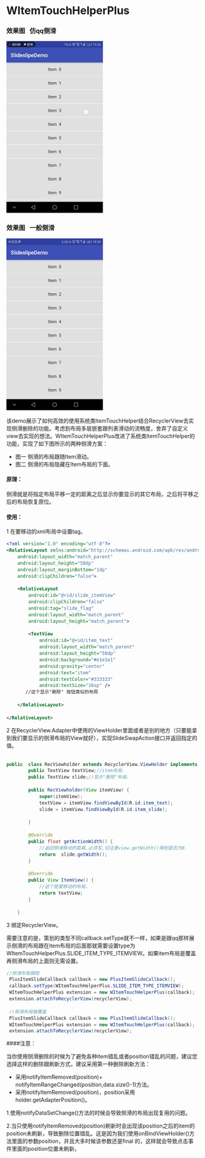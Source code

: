 # WItemTouchHelperPlus

### 效果图   仿qq侧滑</br>

![](https://raw.githubusercontent.com/WangcWj/image-folder/master/slide.gif)

### 效果图   一般侧滑</br>

![](https://raw.githubusercontent.com/WangcWj/image-folder/master/videotogif_2018.05.02_19.02.16.gif)



该demo展示了如何高效的使用系统类ItemTouchHelper结合RecyclerView去实现侧滑删除的功能。考虑到布局多层嵌套跟列表滑动的流畅度，舍弃了自定义view去实现的想法。WItemTouchHelperPlus改进了系统类ItemTouchHelper的功能，实现了如下图所示的两种侧滑方案：

* 图一 侧滑的布局跟随Item滑动。
* 图二 侧滑的布局隐藏在Item布局的下面。

#### 原理：

侧滑就是将指定布局平移一定的距离之后显示你要显示的其它布局，之后将平移之后的布局恢复原位。

#### 使用：

1 在要移动的xml布局中设置tag。

```xml
<?xml version="1.0" encoding="utf-8"?>
<RelativeLayout xmlns:android="http://schemas.android.com/apk/res/android"
    android:layout_width="match_parent"
    android:layout_height="50dp"
    android:layout_marginBottom="1dp"
    android:clipChildren="false">

    <RelativeLayout
        android:id="@+id/slide_itemView"
        android:clipChildren="false"
        android:tag="slide_flag"
        android:layout_width="match_parent"
        android:layout_height="match_parent">

        <TextView
            android:id="@+id/item_text"
            android:layout_width="match_parent"
            android:layout_height="50dp"
            android:background="#e1e1e1"
            android:gravity="center"
            android:text="item"
            android:textColor="#333333"
            android:textSize="16sp" />
       //这个显示"删除" 按钮类似的布局

    </RelativeLayout>

</RelativeLayout>
```



2 在RecyclerView.Adapter中使用的ViewHolder里面或者是别的地方（只要能拿到我们要显示的侧滑布局的View就好），实现SlideSwapAction接口并返回指定的值。

```java

public  class RecViewholder extends RecyclerView.ViewHolder implements SlideSwapAction {
        public TextView textView;//item布局.
        public TextView slide;//显示"删除"布局.

        public RecViewholder(View itemView) {
            super(itemView);
            textView = itemView.findViewById(R.id.item_text);
            slide = itemView.findViewById(R.id.item_slide);

        }
       
        @Override
        public float getActionWidth() {
            //返回侧滑移动的距离,必须写,切注意view.getWidth()得到是否为0.
            return  slide.getWidth();
        }

        @Override
        public View ItemView() {
            //这个是要移动的布局.
            return textView;
        }

    }
```

3 绑定RecyclerView。

需要注意的是，策划的类型不同callback.setType就不一样，如果是跟qq那样展示侧滑的布局跟在item布局的后面那就需要设置type为WItemTouchHelperPlus.SLIDE_ITEM_TYPE_ITEMVIEW。如果item布局是覆盖再侧滑布局的上面则无需设置。

```java
//侧滑布局跟随
 PlusItemSlideCallback callback = new PlusItemSlideCallback();
 callback.setType(WItemTouchHelperPlus.SLIDE_ITEM_TYPE_ITEMVIEW);
 WItemTouchHelperPlus extension = new WItemTouchHelperPlus(callback);
 extension.attachToRecyclerView(recyclerView);

 //侧滑布局被覆盖
 PlusItemSlideCallback callback = new PlusItemSlideCallback();
 WItemTouchHelperPlus extension = new WItemTouchHelperPlus(callback);
 extension.attachToRecyclerView(recyclerView);
```

####注意：

当你使用侧滑删除的时候为了避免各种item错乱或者position错乱的问题，建议您选择这样的删除跟刷新方式，建议采用第一种删除刷新方法：

* 采用notifyItemRemoved(position)+ notifyItemRangeChanged(position,data.size()-1)方法。
* 采用notifyItemRemoved(position)，position采用holder.getAdapterPosition()。

1.使用notifyDataSetChange()方法的时候会导致侧滑的布局出现复用的问题。

2.当只使用notifyItemRemoved(position)刷新时会出现该position之后的item的position未刷新，导致删除位置错乱。这是因为我们使用onBindViewHolder()方法里面的参数position，并且大多时候该参数还是final 的，这样就会导致点击事件里面的position位置未刷新。





